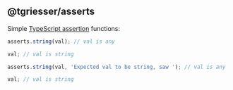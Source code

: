 ## @tgriesser/asserts

Simple [TypeScript assertion](https://www.typescriptlang.org/docs/handbook/release-notes/typescript-3-7.html#assertion-functions) functions:

```ts
asserts.string(val); // val is any

val; // val is string
```

```ts
asserts.string(val, 'Expected val to be string, saw '); // val is any

val; // val is string
```
